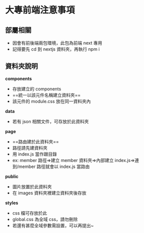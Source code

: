 # 大專前端注意事項

## 部屬相關

- 因會有前後端兩包環境，此包為前端 next 專用
- 記得要先 cd 到 nextjs 資料夾，再執行 npm i

## 資料夾說明

**components**

- 存放建立的 components
- ==統一以該元件名稱建立資料夾==
- 該元件的 module.css 放在同一資料夾內

**data**

- 若有 json 相關文件，可存放於此資料夾

**page**

- ==路由建於此資料夾==
- 路徑請先建資料夾
- 用 index.js 當作跟目錄
- ex: member 路徑=>建立 member 資料夾=>內部建立 index.js=>連到/member 路徑就會以 index.js 當路由

**public**

- 圖片放置於此資料夾
- 在 images 資料夾裡建立資料夾後存放

**styles**

- css 檔可存放於此
- global.css 為全域 css，請勿刪除
- 若還有甚麼全域參數需設置，可以再提出~
